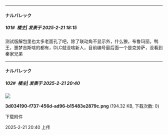 ﻿
*****

####  ナルバレック  
##### 101#         楼主| 发表于 2025-2-21 18:15

测试版解包里也太多老面孔了吧，除了联动角不显示外，什么獠，布鲁玛丽，鸭王，噩梦吉斯啥的都有，DLC就没啥新人，目前编号最后面一个是克劳萨，没看到秦家兄弟


*****

####  ナルバレック  
##### 102#         楼主| 发表于 2025-2-21 20:40

<img src="https://img.saraba1st.com/forum/202502/21/204025tt9ti7i72ppbw4ai.png" referrerpolicy="no-referrer">

<strong>3d034190-f737-456d-ad96-b15483e2879c.png</strong> (194.32 KB, 下载次数: 0)

下载附件

2025-2-21 20:40 上传

